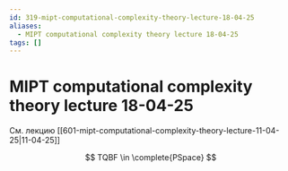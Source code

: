 ```yaml
---
id: 319-mipt-computational-complexity-theory-lecture-18-04-25
aliases:
  - MIPT computational complexity theory lecture 18-04-25
tags: []
---
```


# MIPT computational complexity theory lecture 18-04-25

См. лекцию [[601-mipt-computational-complexity-theory-lecture-11-04-25|11-04-25]]

$$
TQBF \in \complete{PSpace}
$$
